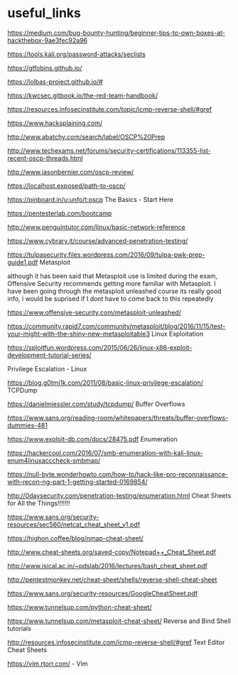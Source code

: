 # useful_links

https://medium.com/bug-bounty-hunting/beginner-tips-to-own-boxes-at-hackthebox-9ae3fec92a96

https://tools.kali.org/password-attacks/seclists

https://gtfobins.github.io/

https://lolbas-project.github.io/#

https://kwcsec.gitbook.io/the-red-team-handbook/

https://resources.infosecinstitute.com/topic/icmp-reverse-shell/#gref

https://www.hacksplaining.com/

http://www.abatchy.com/search/label/OSCP%20Prep

http://www.techexams.net/forums/security-certifications/113355-list-recent-oscp-threads.html

http://www.jasonbernier.com/oscp-review/

https://localhost.exposed/path-to-oscp/

https://pinboard.in/u:unfo/t:oscp
The Basics - Start Here

https://pentesterlab.com/bootcamp

http://www.penguintutor.com/linux/basic-network-reference

https://www.cybrary.it/course/advanced-penetration-testing/

https://tulpasecurity.files.wordpress.com/2016/09/tulpa-pwk-prep-guide1.pdf
Metasploit

although it has been said that Metasploit use is limited during the exam, Offensive Security recommends getting more familiar with Metasploit. I have been going through the metasploit unleashed course its really good info, i would be suprised if I dont have to come back to this repeatedly

https://www.offensive-security.com/metasploit-unleashed/

https://community.rapid7.com/community/metasploit/blog/2016/11/15/test-your-might-with-the-shiny-new-metasploitable3
Linux Exploitation

https://sploitfun.wordpress.com/2015/06/26/linux-x86-exploit-development-tutorial-series/

Privilege Escalation - Linux

https://blog.g0tmi1k.com/2011/08/basic-linux-privilege-escalation/
TCPDump

https://danielmiessler.com/study/tcpdump/
Buffer Overflows

https://www.sans.org/reading-room/whitepapers/threats/buffer-overflows-dummies-481

https://www.exploit-db.com/docs/28475.pdf
Enumeration

https://hackercool.com/2016/07/smb-enumeration-with-kali-linux-enum4linuxacccheck-smbmap/

https://null-byte.wonderhowto.com/how-to/hack-like-pro-reconnaissance-with-recon-ng-part-1-getting-started-0169854/

http://0daysecurity.com/penetration-testing/enumeration.html
Cheat Sheets for All the Things!!!!!!!

https://www.sans.org/security-resources/sec560/netcat_cheat_sheet_v1.pdf

https://highon.coffee/blog/nmap-cheat-sheet/

http://www.cheat-sheets.org/saved-copy/Notepad++_Cheat_Sheet.pdf

http://www.isical.ac.in/~pdslab/2016/lectures/bash_cheat_sheet.pdf

http://pentestmonkey.net/cheat-sheet/shells/reverse-shell-cheat-sheet

https://www.sans.org/security-resources/GoogleCheatSheet.pdf

https://www.tunnelsup.com/python-cheat-sheet/

https://www.tunnelsup.com/metasploit-cheat-sheet/
Reverse and Bind Shell tutorials

http://resources.infosecinstitute.com/icmp-reverse-shell/#gref
Text Editor Cheat Sheets

https://vim.rtorr.com/ - Vim
